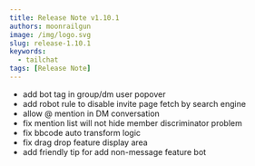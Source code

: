 ```yaml
---
title: Release Note v1.10.1
authors: moonrailgun
image: /img/logo.svg
slug: release-1.10.1
keywords:
  - tailchat
tags: [Release Note]
---
```


- add bot tag in group/dm user popover
- add robot rule to disable invite page fetch by search engine
- allow @ mention in DM conversation
- fix mention list will not hide member discriminator problem
- fix bbcode auto transform logic
- fix drag drop feature display area
- add friendly tip for add non-message feature bot
